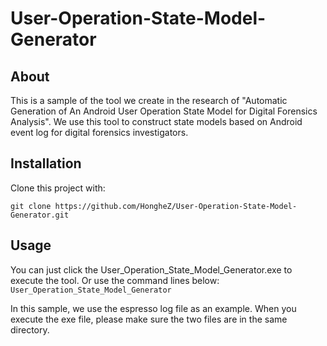 # User-Operation-State-Model-Generator

## About
This is a sample of the tool we create in the research of "Automatic Generation of An Android User Operation State Model for Digital Forensics Analysis". We use this tool to construct state models based on Android event log for digital forensics investigators.

## Installation
Clone this project with:

```git clone https://github.com/HongheZ/User-Operation-State-Model-Generator.git```

## Usage
You can just click the User_Operation_State_Model_Generator.exe to execute the tool. 
Or use the command lines below:
```User_Operation_State_Model_Generator```




In this sample, we use the espresso log file as an example. 
When you execute the exe file, please make sure the two files are in the same directory.
